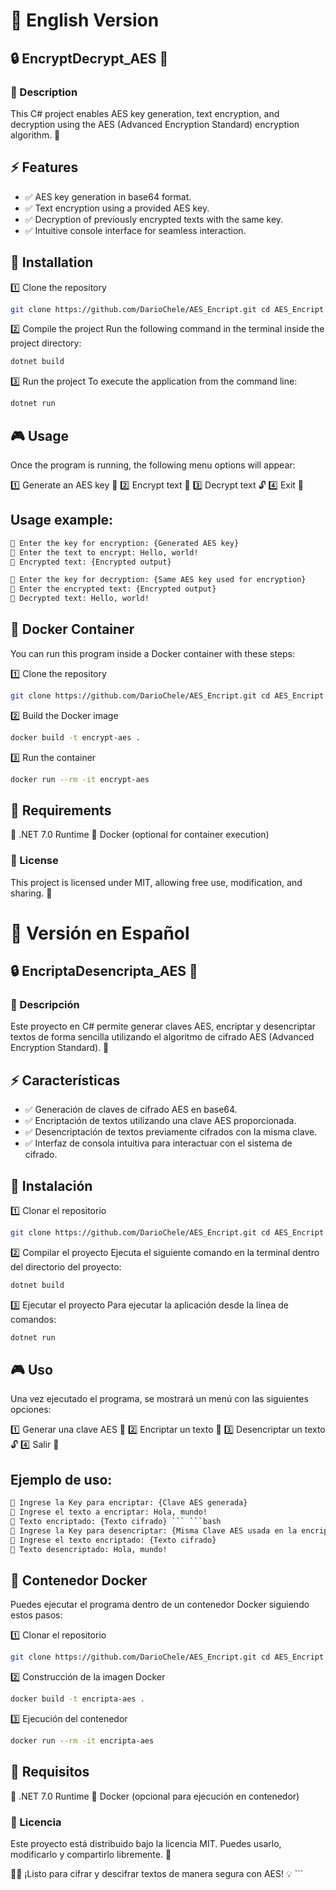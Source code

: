 # 📜 English Version
## 🔒 EncryptDecrypt_AES 🔑
### 🌟 Description
This C# project enables AES key generation, text encryption, and decryption using the AES (Advanced Encryption Standard) encryption algorithm. 🔐
## ⚡ Features
- ✅ AES key generation in base64 format.
- ✅ Text encryption using a provided AES key.
- ✅ Decryption of previously encrypted texts with the same key.
- ✅ Intuitive console interface for seamless interaction.
## 🚀 Installation

1️⃣ Clone the repository
```bash 
git clone https://github.com/DarioChele/AES_Encript.git cd AES_Encript
```

2️⃣ Compile the project
Run the following command in the terminal inside the project directory: 
```bash
dotnet build
```

3️⃣ Run the project
To execute the application from the command line: 
```bash 
dotnet run
```

## 🎮 Usage
Once the program is running, the following menu options will appear:

1️⃣ Generate an AES key 🔑 
2️⃣ Encrypt text 🔏 
3️⃣ Decrypt text 🔓 
4️⃣ Exit 🚪

## Usage example:
```bash 
🔹 Enter the key for encryption: {Generated AES key}
🔹 Enter the text to encrypt: Hello, world!
🔹 Encrypted text: {Encrypted output}
```
```bash 
🔹 Enter the key for decryption: {Same AES key used for encryption}
🔹 Enter the encrypted text: {Encrypted output}
🔹 Decrypted text: Hello, world!
```

## 🐳 Docker Container
You can run this program inside a Docker container with these steps:

1️⃣ Clone the repository
```bash 
git clone https://github.com/DarioChele/AES_Encript.git cd AES_Encript
```

2️⃣ Build the Docker image
```bash 
docker build -t encrypt-aes .
```

3️⃣ Run the container
```bash 
docker run --rm -it encrypt-aes
```

## 📌 Requirements
🔹 .NET 7.0 Runtime 🔹 Docker (optional for container execution)

### 📜 License
This project is licensed under MIT, allowing free use, modification, and sharing. 🎉

# 📜 Versión en Español
## 🔒 EncriptaDesencripta_AES 🔑
### 🌟 Descripción
Este proyecto en C# permite generar claves AES, encriptar y desencriptar textos de forma sencilla utilizando el algoritmo de cifrado AES (Advanced Encryption Standard). 🔐

## ⚡ Características
- ✅ Generación de claves de cifrado AES en base64.
- ✅ Encriptación de textos utilizando una clave AES proporcionada.
- ✅ Desencriptación de textos previamente cifrados con la misma clave.
- ✅ Interfaz de consola intuitiva para interactuar con el sistema de cifrado.

## 🚀 Instalación
1️⃣ Clonar el repositorio
```bash 
git clone https://github.com/DarioChele/AES_Encript.git cd AES_Encript
```

2️⃣ Compilar el proyecto
Ejecuta el siguiente comando en la terminal dentro del directorio del proyecto: 
```bash 
dotnet build
```

3️⃣ Ejecutar el proyecto
Para ejecutar la aplicación desde la línea de comandos: 
```bash 
dotnet run
```

## 🎮 Uso
Una vez ejecutado el programa, se mostrará un menú con las siguientes opciones: 

1️⃣ Generar una clave AES 🔑 
2️⃣ Encriptar un texto 🔏 
3️⃣ Desencriptar un texto 🔓 
4️⃣ Salir 🚪

## Ejemplo de uso:
```bash 
🔹 Ingrese la Key para encriptar: {Clave AES generada}
🔹 Ingrese el texto a encriptar: Hola, mundo!
🔹 Texto encriptado: {Texto cifrado} ``` ```bash
🔹 Ingrese la Key para desencriptar: {Misma Clave AES usada en la encriptación}
🔹 Ingrese el texto encriptado: {Texto cifrado}
🔹 Texto desencriptado: Hola, mundo!
```

## 🐳 Contenedor Docker
Puedes ejecutar el programa dentro de un contenedor Docker siguiendo estos pasos:

1️⃣ Clonar el repositorio
```bash 
git clone https://github.com/DarioChele/AES_Encript.git cd AES_Encript
```

2️⃣ Construcción de la imagen Docker
```bash 
docker build -t encripta-aes .
```

3️⃣ Ejecución del contenedor
```bash 
docker run --rm -it encripta-aes
```

## 📌 Requisitos
🔹 .NET 7.0 Runtime 🔹 Docker (opcional para ejecución en contenedor)

### 📜 Licencia
Este proyecto está distribuido bajo la licencia MIT. Puedes usarlo, modificarlo y compartirlo libremente. 🎉

🚀✨ ¡Listo para cifrar y descifrar textos de manera segura con AES! 💡 ```
